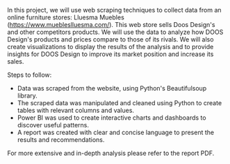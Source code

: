 In this project, we will use web scraping techniques to collect data from an online furniture stores: Lluesma Muebles (https://www.muebleslluesma.com/). This web store sells Doos Design's and other competitors products. We will use the data to analyze how DOOS Design's products and prices compare to those of its rivals. We will also create visualizations to display the results of the analysis and to provide insights for DOOS Design to improve its market position and increase its sales.

Steps to follow:

- Data was scraped from the website, using Python's Beautifulsoup library.
- The scraped data was manipulated and cleaned using Python to create tables with relevant columns and values.
- Power BI was used to create interactive charts and dashboards to discover useful patterns.
- A report was created with clear and concise language to present the results and recommendations.

For more extensive and in-depth analysis please refer to the report PDF.
